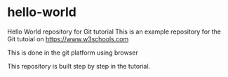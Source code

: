 # hello-world
Hello World repository for Git tutorial
This is an example repository for the Git tutoial on https://www.w3schools.com

This is done in the git platform using browser

This repository is built step by step in the tutorial.
